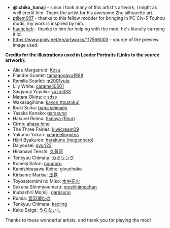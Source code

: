 - **@ichiko_hanaji** - since I took many of this artist's artwork, I might as well credit him. Thank the artist for his awesome 2hu silhouette art.
- [ptliem007](https://github.com/ptliem007) - thanks to this fellow modder for bringing in PC Civ-5 Touhou mods, my work is inspired by him.
- [hachchch](https://github.com/hachchch) - thanks to him for helping with the mod, he's literally carrying it lol.
- https://www.pixiv.net/en/artworks/117566003 - source of the preview image used.

**Credits for the illustrations used in Leader Portraits (Links to the source artwork):**
- Alice Margatroid: [Kosu](https://www.pixiv.net/en/users/5626224)
- Flandre Scarlet: [tamagogayu1998](https://danbooru.donmai.us/posts/6730380)
- Remilia Scarlet: [m2001yuta](https://x.com/m2001yuta)
- Lily White: [caramell0501](https://www.zerochan.net/3428709)
- Saigyouji Yuyuko: [yuzin333](https://www.zerochan.net/3529610#google_vignette)
- Matara Okina: [e sdss](https://danbooru.donmai.us/posts/5510405)
- Wakasagihime: [kayon (touzoku)](https://www.pixiv.net/artworks/92753278)
- Ibuki Suika: [baba seimaijo](https://wiki3.jp/890ss/page/26)
- Yasaka Kanako: [garasuno](https://x.com/garasuno_1182/status/1634162188792512512)
- Hakurei Reimu: [hanaya (fleur)](https://www.pixiv.net/artworks/110192552)
- Cirno: [ahase hino](https://www.pixiv.net/en/artworks/114368599)
- The Three Fairies: [kiwicream09](https://twitter.com/kiwicream09/status/1294064003975491584)
- Yakumo Yukari: [xdarjeelingxtea](https://x.com/i/web/status/1046747996820393984)
- Hijiri Byakuren: [harakune (mugennero)](https://www.pixiv.net/artworks/114666463)
- Daiyousei: [syuri22](https://twitter.com/syuri22/status/1733676659310534804)
- Hinanawi Tenshi: [久蒼穹](https://www.pixiv.net/en/artworks/92005939)
- Tenkyuu Chimata: [カオリング](https://www.pixiv.net/en/artworks/90539223)
- Komeiji Satori: [nuudoru](https://danbooru.donmai.us/posts/2774603)
- Kamishirasawa Keine: [givuchoko](https://danbooru.donmai.us/posts/1059333)
- Kirisame Marisa: [玉露](https://www.pixiv.net/en/artworks/72072112)
- Toyosatomimi no Miko: [水中花火](https://www.pixiv.net/en/artworks/58939924)
- Sukuna Shinmyoumaru: [moshihimechan](https://danbooru.donmai.us/posts/6078422)
- Inubashiri Momiji: [garasuno](https://www.pixiv.net/artworks/131066961)
- Rumia: [亜羽瀬ひの](https://www.pixiv.net/en/artworks/107524080)
- Tenkyuu Chimata: [kaoling](https://danbooru.donmai.us/posts/4580135)
- Kaku Seiga: [うらないし](https://www.pixiv.net/en/artworks/47533143)

Thanks to these wonderful artists, and thank you for playing the mod!
